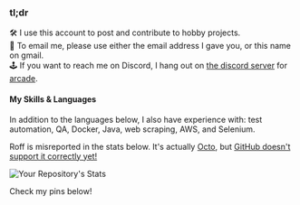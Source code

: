 ### tl;dr

🛠️ I use this account to post and contribute to hobby projects.</br>
📧 To email me, please use either the email address I gave you, or this name on gmail.<br/>
🕹️ If you want to reach me on Discord, I hang out on [the discord server](https://discord.gg/ZjGDqMp) for [arcade](https://github.com/pythonarcade/arcade/).

#### My Skills & Languages

In addition to the languages below, I also have experience with: test automation, QA, Docker, Java, web scraping, AWS, and Selenium.

Roff is misreported in the stats below. It's actually [Octo](https://github.com/JohnEarnest/Octo), but [GitHub doesn't support it correctly yet!](https://github.com/JohnEarnest/Octo/issues/103)

![Your Repository's Stats](https://github-readme-stats.vercel.app/api/top-langs/?username=pushfoo&theme=nord)

Check my pins below!
<!--Hello to everyone from a recent event!-->
